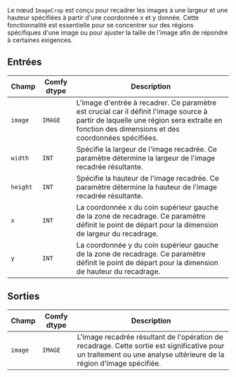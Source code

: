 Le nœud `ImageCrop` est conçu pour recadrer les images à une largeur et une hauteur spécifiées à partir d'une coordonnée x et y donnée. Cette fonctionnalité est essentielle pour se concentrer sur des régions spécifiques d'une image ou pour ajuster la taille de l'image afin de répondre à certaines exigences.

## Entrées

| Champ | Comfy dtype | Description                                                                                   |
|-------|-------------|-----------------------------------------------------------------------------------------------|
| `image` | `IMAGE` | L'image d'entrée à recadrer. Ce paramètre est crucial car il définit l'image source à partir de laquelle une région sera extraite en fonction des dimensions et des coordonnées spécifiées. |
| `width` | `INT` | Spécifie la largeur de l'image recadrée. Ce paramètre détermine la largeur de l'image recadrée résultante. |
| `height` | `INT` | Spécifie la hauteur de l'image recadrée. Ce paramètre détermine la hauteur de l'image recadrée résultante. |
| `x` | `INT` | La coordonnée x du coin supérieur gauche de la zone de recadrage. Ce paramètre définit le point de départ pour la dimension de largeur du recadrage. |
| `y` | `INT` | La coordonnée y du coin supérieur gauche de la zone de recadrage. Ce paramètre définit le point de départ pour la dimension de hauteur du recadrage. |

## Sorties

| Champ | Comfy dtype | Description                                                                   |
|-------|-------------|-------------------------------------------------------------------------------|
| `image` | `IMAGE` | L'image recadrée résultant de l'opération de recadrage. Cette sortie est significative pour un traitement ou une analyse ultérieure de la région d'image spécifiée. |
